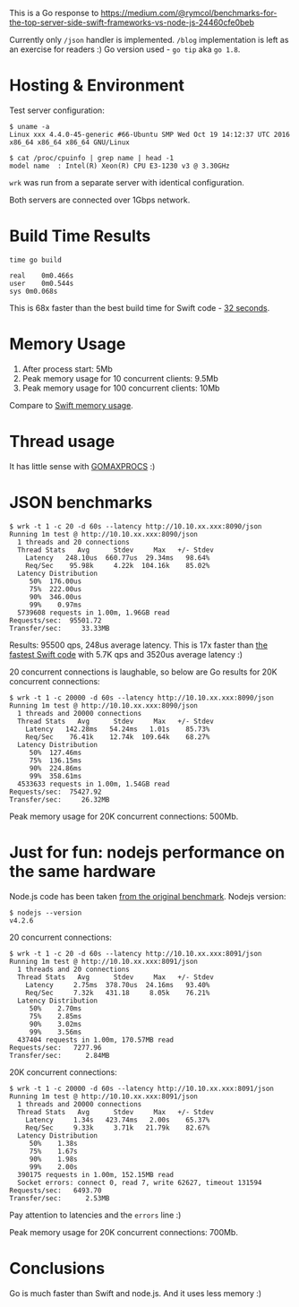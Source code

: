 This is a Go response to https://medium.com/@rymcol/benchmarks-for-the-top-server-side-swift-frameworks-vs-node-js-24460cfe0beb

Currently only `/json` handler is implemented. `/blog` implementation is left as an exercise for readers :)
Go version used - `go tip` aka `go 1.8`.

# Hosting & Environment

Test server configuration:
```
$ uname -a
Linux xxx 4.4.0-45-generic #66-Ubuntu SMP Wed Oct 19 14:12:37 UTC 2016 x86_64 x86_64 x86_64 GNU/Linux

$ cat /proc/cpuinfo | grep name | head -1
model name	: Intel(R) Xeon(R) CPU E3-1230 v3 @ 3.30GHz
```

`wrk` was run from a separate server with identical configuration.

Both servers are connected over 1Gbps network.


# Build Time Results

```
time go build

real	0m0.466s
user	0m0.544s
sys	0m0.068s
```

This is 68x faster than the best build time for Swift code - [32 seconds](https://medium.com/@rymcol/benchmarks-for-the-top-server-side-swift-frameworks-vs-node-js-24460cfe0beb#4039).

# Memory Usage

1. After process start: 5Mb
2. Peak memory usage for 10 concurrent clients: 9.5Mb
3. Peak memory usage for 100 concurrent clients: 10Mb

Compare to [Swift memory usage](https://medium.com/@rymcol/benchmarks-for-the-top-server-side-swift-frameworks-vs-node-js-24460cfe0beb#8d9b).


# Thread usage

It has little sense with [GOMAXPROCS](https://golang.org/pkg/runtime/) :)


# JSON benchmarks

```
$ wrk -t 1 -c 20 -d 60s --latency http://10.10.xx.xxx:8090/json
Running 1m test @ http://10.10.xx.xxx:8090/json
  1 threads and 20 connections
  Thread Stats   Avg      Stdev     Max   +/- Stdev
    Latency   248.10us  660.77us  29.34ms   98.64%
    Req/Sec    95.98k     4.22k  104.16k    85.02%
  Latency Distribution
     50%  176.00us
     75%  222.00us
     90%  346.00us
     99%    0.97ms
  5739608 requests in 1.00m, 1.96GB read
Requests/sec:  95501.72
Transfer/sec:     33.33MB
```

Results: 95500 qps, 248us average latency.
This is 17x faster than [the fastest Swift code](https://medium.com/@rymcol/benchmarks-for-the-top-server-side-swift-frameworks-vs-node-js-24460cfe0beb#7d04) with 5.7K qps and 3520us average latency :)


20 concurrent connections is laughable, so below are Go results for 20K
concurrent connections:

```
$ wrk -t 1 -c 20000 -d 60s --latency http://10.10.xx.xxx:8090/json
Running 1m test @ http://10.10.xx.xxx:8090/json
  1 threads and 20000 connections
  Thread Stats   Avg      Stdev     Max   +/- Stdev
    Latency   142.28ms   54.24ms   1.01s    85.73%
    Req/Sec    76.41k    12.74k  109.64k    68.27%
  Latency Distribution
     50%  127.46ms
     75%  136.15ms
     90%  224.86ms
     99%  358.61ms
  4533633 requests in 1.00m, 1.54GB read
Requests/sec:  75427.92
Transfer/sec:     26.32MB
```

Peak memory usage for 20K concurrent connections: 500Mb.


# Just for fun: nodejs performance on the same hardware

Node.js code has been taken [from the original benchmark](https://github.com/rymcol/Server-Side-Swift-Benchmarking/tree/949e5e75ab9c2b9c1741c704db330e15817c85bb/NodeJSON). Nodejs version:

```
$ nodejs --version
v4.2.6
```

20 concurrent connections:

```
$ wrk -t 1 -c 20 -d 60s --latency http://10.10.xx.xxx:8091/json
Running 1m test @ http://10.10.xx.xxx:8091/json
  1 threads and 20 connections
  Thread Stats   Avg      Stdev     Max   +/- Stdev
    Latency     2.75ms  378.70us  24.16ms   93.40%
    Req/Sec     7.32k   431.18     8.05k    76.21%
  Latency Distribution
     50%    2.70ms
     75%    2.85ms
     90%    3.02ms
     99%    3.56ms
  437404 requests in 1.00m, 170.57MB read
Requests/sec:   7277.96
Transfer/sec:      2.84MB
```

20K concurrent connections:

```
$ wrk -t 1 -c 20000 -d 60s --latency http://10.10.xx.xxx:8091/json
Running 1m test @ http://10.10.xx.xxx:8091/json
  1 threads and 20000 connections
  Thread Stats   Avg      Stdev     Max   +/- Stdev
    Latency     1.34s   423.74ms   2.00s    65.37%
    Req/Sec     9.33k     3.71k   21.79k    82.67%
  Latency Distribution
     50%    1.38s 
     75%    1.67s 
     90%    1.98s 
     99%    2.00s 
  390175 requests in 1.00m, 152.15MB read
  Socket errors: connect 0, read 7, write 62627, timeout 131594
Requests/sec:   6493.70
Transfer/sec:      2.53MB
```

Pay attention to latencies and the `errors` line :)

Peak memory usage for 20K concurrent connections: 700Mb.


# Conclusions

Go is much faster than Swift and node.js. And it uses less memory :)
